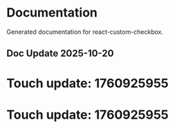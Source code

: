 # Documentation

Generated documentation for react-custom-checkbox.

## Doc Update 2025-10-20

# Touch update: 1760925955

# Touch update: 1760925955
